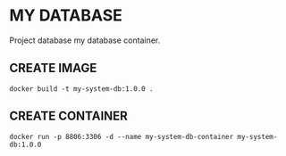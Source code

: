 # MY DATABASE

Project database my database container.


## CREATE IMAGE

```docker
docker build -t my-system-db:1.0.0 . 
``````

## CREATE CONTAINER

```docker
docker run -p 8806:3306 -d --name my-system-db-container my-system-db:1.0.0 
``````

